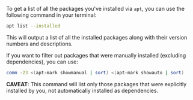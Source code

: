 
To get a list of all the packages you've installed via `apt`, you can use the following command in your terminal:

```bash
apt list --installed
```

This will output a list of all the installed packages along with their version numbers and descriptions.

If you want to filter out packages that were manually installed (excluding dependencies), you can use:

```bash
comm -23 <(apt-mark showmanual | sort) <(apt-mark showauto | sort)
```

**CAVEAT**: This command will list only those packages that were explicitly installed by you, not automatically installed as dependencies.